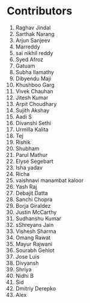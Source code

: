# Contributors

<ol>
  <li>Raghav Jindal</li>
  <li>Sarthak Narang</li>
  <li>Arjun Sanjeev</li>
  <li>Marreddy</li>
  <li>sai nikhil reddy</li>
  <li>Syed Afroz</li>
  <li>Gatuam</li>
  <li>Subha Ilamathy</li>
  <li>Dibyendu Maji</li>
  <li>Khushboo Garg</li>
  <li>Vivek Chauhan</li>
  <li>Jitesh Kumar</li>
  <li>Arpit Choudhary</li>
  <li>Sujith Akshay</li>
  <li>Aadi S</li>
  <li>Divanshi Sethi</li>
  <li>Urmilla Kalita</li>
  <li>Tej</li>
  <li>Rishik</li>
  <li>Shubham</li>
  <li>Parul Mathur</li>
  <li>Elyse Segebart</li>
  <li>Isha yadav </li>
  <li>Richa</li>
  <li>vaishnavi manambat kaloor</li>
  <li>Yash Raj</li>
  <li>Debajit Datta</li>
  <li>Sanchi Chopra</li>
  <li>Borja Giraldez</li>
  <li>Justin McCarthy</li>
  <li>Sudhanshu Kumar</li>
  <li>sShreyans Jain</li>
  <li>Vishesh Sharma</li>
  <li>Omang Rawat</li>
  <li>Mayur Rajwani</li>
  <li>Sourabh Gehlot</li>
  <li>Jose Luis</li>
  <li>Divyansh</li>
  <li>Shriya</li>
  <li>Nidhi B</li>
  <li>Sid</li>
  <li>Dmitriy Derepko</li>
  <li>Alex</li>
    

</ol>

